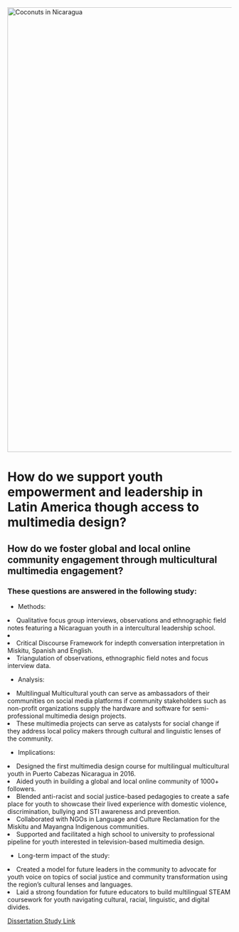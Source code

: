 <!DOCTYPE html>
<html lang="en">
<head>
    <meta charset="UTF-8">
    <meta http-equiv="X-UA-Compatible" content="IE=edge">
    <meta name="viewport" content="width=device-width, initial-scale=1.0">
<img width="1000" alt="Coconuts in Nicaragua" src="https://user-images.githubusercontent.com/94628744/210924152-06407c28-788c-4977-a285-a6d9093ab665.gif">
</head>
<body>
    <h1> How do we support youth empowerment and leadership in Latin America though access to multimedia design? </h1>
    <h2> How do we foster global and local online community engagement through multicultural multimedia engagement? </h2>
    <h3> These questions are answered in the following study:</h3>
        <ul> 
            <li> Methods: </li> 
        </ul>
            <li> Qualitative focus group interviews, observations and ethnographic field notes featuring a Nicaraguan youth in a   
                 intercultural leadership school.<li>
            <li> Critical Discourse Framework for indepth conversation interpretation in Miskitu, Spanish and English.</li>
            <li> Triangulation of observations, ethnographic field notes and focus interview data. </li> 
        <ul>
            <li> Analysis: </li> 
        </ul>
            <li> Multilingual Multicultural youth can serve as ambassadors of their communities on social media platforms if community 
                 stakeholders such as non-profit organizations supply the hardware and software for semi-professional multimedia design projects.</li> 
            <li> These multimedia projects can serve as catalysts for social change if they address local policy makers through cultural and 
                  linguistic lenses of the community. </li>
        <ul>
            <li> Implications: </li>
        </ul>
            <li> Designed the first multimedia design course for multilingual multicultural youth in Puerto Cabezas Nicaragua in 2016.</li> 
            <li> Aided youth in building a global and local online community of 1000+ followers.</li>
            <li> Blended anti-racist and social justice-based pedagogies to create a safe place for youth to showcase their lived experience with   
                 domestic violence, discrimination, bullying and STI awareness and prevention. </li> 
            <li> Collaborated with NGOs in Language and Culture Reclamation for the Miskitu and Mayangna Indigenous communities.</li>         
            <li> Supported and facilitated a high school to university to professional pipeline for youth interested in television-based multimedia                          design. </li>
         <ul>
            <li> Long-term impact of the study: </li>
         </ul>
            <li> Created a model for future leaders in the community to advocate for youth voice on topics of social 
                 justice and community transformation using the region’s cultural lenses and languages.</li>
            <li> Laid a strong foundation for future educators to build multilingual STEAM coursework for youth navigating cultural, racial,    
                 linguistic, and digital divides. </li>
         </ul>
            
[Dissertation Study Link](https://www.proquest.com/openview/d3c23b69bd4db46b69bbd9cb3df090cc/1?pq-origsite=gscholar&cbl=51922&diss=y)

</body>
</html>

